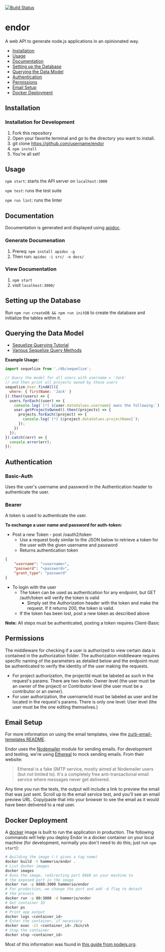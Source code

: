 [![Build Status](https://travis-ci.org/hammer-io/endor.svg?branch=master)](https://travis-ci.org/hammer-io/endor)

# endor

A web API to generate node.js applications in an opinionated way.

- [Installation](#installation)
- [Usage](#usage)
- [Documentation](#documentation)
- [Setting up the Database](#setting-up-the-database)
- [Querying the Data Model](#querying-the-data-model)
- [Authentication](#authentication)
- [Permissions](#permissions)
- [Email Setup](#email-setup)
- [Docker Deployment](#docker-deployment)


## Installation

### Installation for Development
1. Fork this repository
2. Open your favorite terminal and go to the directory you want to install.
3. git clone https://github.com/username/endor
4. `npm install`
5. You're all set!


## Usage
`npm start`: starts the API server on `localhost:3000`

`npm test`: runs the test suite

`npm run lint`: runs the linter


## Documentation

Documentation is generated and displayed using [apidoc](http://apidocjs.com/).

### Generate Documenation
1. Prereq: `npm install apidoc -g`
2. Then run: `apidoc -i src/ -o docs/`

### View Documentation
1. `npm start`
2. visit `localhost:3000/`


## Setting up the Database

Run `npm run createDB && npm run initDB` to create the database and
initialize the tables within it.


## Querying the Data Model

- [Sequelize Querying Tutorial](http://docs.sequelizejs.com/manual/tutorial/querying.html)
- [Various Sequelize Query Methods](http://docs.sequelizejs.com/class/lib/model.js~Model.html)

**Example Usage:**

```javascript
import sequelize from './db/sequelize';

// Query the model for all users with username = 'Jack'
// and then print all projects owned by those users
sequelize.User.findAll({
  where: { firstName: 'Jack' }
}).then((users) => {
  users.forEach((user) => {
    console.log(`[*] ${user.dataValues.username} owns the following:`);
    user.getProjectsOwned().then((projects) => {
      projects.forEach((project) => {
        console.log(`[*] ${project.dataValues.projectName}`);
      });
    })
  });
}).catch((err) => {
  console.error(err);
});
```


## Authentication

### Basic-Auth
Uses the user's username and password in the Authentication header to authenticate
the user.

### Bearer
A token is used to authenticate the user.

**To exchange a user name and password for auth-token:**
       
* Post a new Token - post /oauth2/token
    - Use a request body similar to the JSON below to retrieve a token for the user with the given username and password 
    - Returns authentication token
```json
{
    "username": "<username>",
    "password": "<password>",
    "grant_type": "password"
} 
```
* To login with the user
    - The token can be used as authentication for any endpoint, but GET /auth/token will verify the token is valid
        - Simply set the Authorization header with the token and make the request.  If it returns 200, the token is valid.
    - If the token has been lost, post a new token as described above

**Note:** All steps must be authenticated, posting a token requires Client-Basic


## Permissions

The middleware for checking if a user is authorized to view certain data is contained in the 
authorization folder. The authorization middleware requires specific naming of the parameters
as detailed below and the endpoint must be authenticated to verify the identity of the user
making the requests.

- For project authorization, the projectId must be labeled as such in the request's params.
  There are two levels: Owner level (the user must be an owner of the project)
  or Contributor level (the user must be a contributor or an owner).
- For user authorization, the username/id must be labeled as user and be located in the
  request's params.  There is only one level: User level (the user must be the one editing
  themselves.)


## Email Setup

For more information on using the email templates, view the
[zurb-email-templates README](https://github.com/hammer-io/endor/tree/master/zurb-email-templates#using-the-zurb-email-templates).

Endor uses the [Nodemailer](https://nodemailer.com/about/) module for sending emails.
For development and testing, we're using [Ethereal](https://ethereal.email/) to mock
sending emails. From their website:

> Ethereal is a fake SMTP service, mostly aimed at Nodemailer users (but not limited
> to). It's a completely free anti-transactional email service where messages never
> get delivered.

Any time you run the tests, the output will include a link to preview the email that
was just sent. Scroll up to the email service test, and you'll see an email preview
URL. Copy/paste that into your browser to see the email as it would have been delivered
to a real user.


## Docker Deployment

A [docker](https://www.docker.com) image is built to run the application in
production. The following commands will help you deploy Endor in a docker
container on your local machine (for development, normally you don't need
to do this; just run `npm start`):

```bash
# Building the image (-t gives a tag name)
docker build -t hammerio/endor .
# List docker images
docker images
# Runs the image, redirecting port 8888 on your machine to
# the exposed port in the image 
docker run -p 8888:3000 hammerio/endor
# For production, we change the port and add -d flag to detach
# the process
docker run -p 80:3000 -d hammerio/endor
# Get container ID
docker ps
# Print app output
docker logs <container_id>
# Enter the container, if necessary
docker exec -it <container_id> /bin/sh
# Stop the container
docker stop <container_id>
```

Most of this information was found in
[this guide from nodejs.org](https://nodejs.org/en/docs/guides/nodejs-docker-webapp/).
